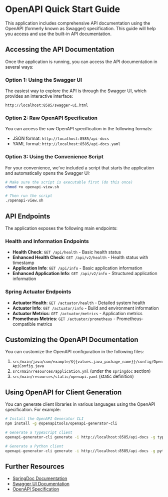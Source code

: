 # OpenAPI Quick Start Guide

This application includes comprehensive API documentation using the OpenAPI (formerly known as Swagger) specification. This guide will help you access and use the built-in API documentation.

## Accessing the API Documentation

Once the application is running, you can access the API documentation in several ways:

### Option 1: Using the Swagger UI

The easiest way to explore the API is through the Swagger UI, which provides an interactive interface:

```
http://localhost:8585/swagger-ui.html
```

### Option 2: Raw OpenAPI Specification

You can access the raw OpenAPI specification in the following formats:

- JSON format: `http://localhost:8585/api-docs`
- YAML format: `http://localhost:8585/api-docs.yaml`

### Option 3: Using the Convenience Script

For your convenience, we've included a script that starts the application and automatically opens the Swagger UI:

```bash
# Make sure the script is executable first (do this once)
chmod +x openapi-view.sh

# Then run the script
./openapi-view.sh
```

## API Endpoints

The application exposes the following main endpoints:

### Health and Information Endpoints

- **Health Check**: `GET /api/health` - Basic health status
- **Enhanced Health Check**: `GET /api/v2/health` - Health status with timestamp
- **Application Info**: `GET /api/info` - Basic application information
- **Enhanced Application Info**: `GET /api/v2/info` - Structured application information

### Spring Actuator Endpoints

- **Actuator Health**: `GET /actuator/health` - Detailed system health
- **Actuator Info**: `GET /actuator/info` - Build and environment information
- **Actuator Metrics**: `GET /actuator/metrics` - Application metrics
- **Prometheus Metrics**: `GET /actuator/prometheus` - Prometheus-compatible metrics

## Customizing the OpenAPI Documentation

You can customize the OpenAPI configuration in the following files:

1. `src/main/java/com/example/${{values.java_package_name}}/config/OpenApiConfig.java`
2. `src/main/resources/application.yml` (under the `springdoc` section)
3. `src/main/resources/static/openapi.yaml` (static definition)

## Using OpenAPI for Client Generation

You can generate client libraries in various languages using the OpenAPI specification. For example:

```bash
# Install the OpenAPI Generator CLI
npm install -g @openapitools/openapi-generator-cli

# Generate a TypeScript client
openapi-generator-cli generate -i http://localhost:8585/api-docs -g typescript-axios -o ./generated/typescript-client

# Generate a Python client
openapi-generator-cli generate -i http://localhost:8585/api-docs -g python -o ./generated/python-client
```

## Further Resources

- [SpringDoc Documentation](https://springdoc.org/)
- [Swagger UI Documentation](https://swagger.io/tools/swagger-ui/)
- [OpenAPI Specification](https://spec.openapis.org/oas/latest.html)
